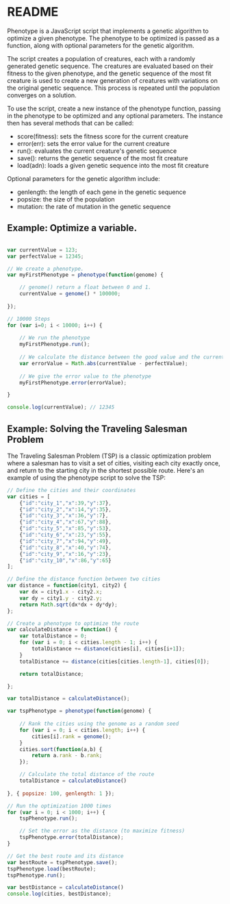 # README

Phenotype is a JavaScript script that implements a genetic algorithm to optimize a given phenotype. The phenotype to be optimized is passed as a function, along with optional parameters for the genetic algorithm.

The script creates a population of creatures, each with a randomly generated genetic sequence. The creatures are evaluated based on their fitness to the given phenotype, and the genetic sequence of the most fit creature is used to create a new generation of creatures with variations on the original genetic sequence. This process is repeated until the population converges on a solution.

To use the script, create a new instance of the phenotype function, passing in the phenotype to be optimized and any optional parameters. The instance then has several methods that can be called:

- score(fitness): sets the fitness score for the current creature
- error(err): sets the error value for the current creature
- run(): evaluates the current creature's genetic sequence
- save(): returns the genetic sequence of the most fit creature
- load(adn): loads a given genetic sequence into the most fit creature

Optional parameters for the genetic algorithm include:

- genlength: the length of each gene in the genetic sequence
- popsize: the size of the population
- mutation: the rate of mutation in the genetic sequence


## Example: Optimize a variable.

```javascript

var currentValue = 123; 
var perfectValue = 12345;

// We create a phenotype.
var myFirstPhenotype = phenotype(function(genome) {

    // genome() return a float between 0 and 1.
    currentValue = genome() * 100000; 
 
});

// 10000 Steps 
for (var i=0; i < 10000; i++) {
    
    // We run the phenotype
    myFirstPhenotype.run();
    
    // We calculate the distance between the good value and the current value
    var errorValue = Math.abs(currentValue - perfectValue);
    
    // We give the error value to the phenotype
    myFirstPhenotype.error(errorValue);    

}

console.log(currentValue); // 12345
```

## Example: Solving the Traveling Salesman Problem

The Traveling Salesman Problem (TSP) is a classic optimization problem where a salesman has to visit a set of cities, visiting each city exactly once, and return to the starting city in the shortest possible route. Here's an example of using the phenotype script to solve the TSP:

```javascript
// Define the cities and their coordinates
var cities = [
    {"id":"city_1","x":39,"y":37},
    {"id":"city_2","x":14,"y":35},
    {"id":"city_3","x":36,"y":7},
    {"id":"city_4","x":67,"y":88},
    {"id":"city_5","x":85,"y":53},
    {"id":"city_6","x":23,"y":55},
    {"id":"city_7","x":94,"y":49},
    {"id":"city_8","x":40,"y":74},
    {"id":"city_9","x":16,"y":23},
    {"id":"city_10","x":86,"y":65}
];

// Define the distance function between two cities
var distance = function(city1, city2) {
    var dx = city1.x - city2.x;
    var dy = city1.y - city2.y;
    return Math.sqrt(dx*dx + dy*dy);
};

// Create a phenotype to optimize the route
var calculateDistance = function() {
    var totalDistance = 0;
    for (var i = 0; i < cities.length - 1; i++) {
        totalDistance += distance(cities[i], cities[i+1]);
    }
    totalDistance += distance(cities[cities.length-1], cities[0]);

    return totalDistance;

};

var totalDistance = calculateDistance();

var tspPhenotype = phenotype(function(genome) {
   
    // Rank the cities using the genome as a random seed
    for (var i = 0; i < cities.length; i++) {
        cities[i].rank = genome();
    }
    cities.sort(function(a,b) {
        return a.rank - b.rank;
    });

    // Calculate the total distance of the route
    totalDistance = calculateDistance()
    
}, { popsize: 100, genlength: 1 });

// Run the optimization 1000 times
for (var i = 0; i < 1000; i++) {
    tspPhenotype.run();

    // Set the error as the distance (to maximize fitness)
    tspPhenotype.error(totalDistance);
}

// Get the best route and its distance
var bestRoute = tspPhenotype.save(); 
tspPhenotype.load(bestRoute);
tspPhenotype.run();

var bestDistance = calculateDistance()
console.log(cities, bestDistance);

```
